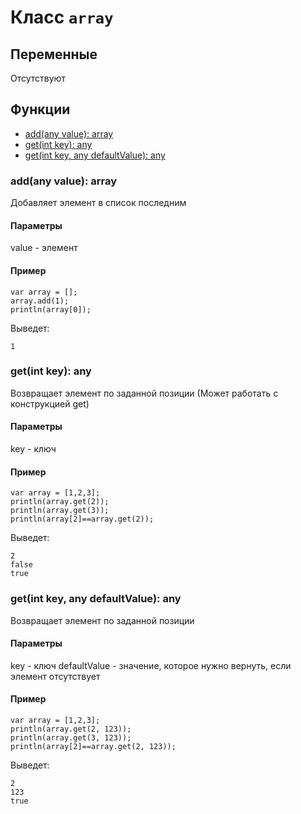 # Класс `array`

## Переменные 
Отсутствуют

## Функции
- [add(any value): array](https://github.com/KayJamLang/core/blob/main/docs/ru/classes/array.md#addany-value-array)
- [get(int key): any](https://github.com/KayJamLang/core/blob/main/docs/ru/classes/array.md#getint-key-any)
- [get(int key, any defaultValue): any](https://github.com/KayJamLang/core/blob/main/docs/ru/classes/array.md#getint-key-any-defaultvalue-any)

### add(any value): array
Добавляет элемент в список последним

#### Параметры 
value - элемент

#### Пример
```
var array = [];
array.add(1);
println(array[0]);
```

Выведет:
```
1
```

### get(int key): any
Возвращает элемент по заданной позиции (Может работать с конструкцией get)

#### Параметры 
key - ключ

#### Пример
```
var array = [1,2,3];
println(array.get(2));
println(array.get(3));
println(array[2]==array.get(2));
```

Выведет:
```
2
false
true
```

### get(int key, any defaultValue): any
Возвращает элемент по заданной позиции

#### Параметры 
key - ключ
defaultValue - значение, которое нужно вернуть, если элемент отсутствует

#### Пример
```
var array = [1,2,3];
println(array.get(2, 123));
println(array.get(3, 123));
println(array[2]==array.get(2, 123));
```

Выведет:
```
2
123
true
```
